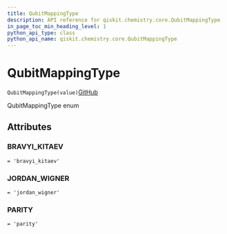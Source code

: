 ```yaml
---
title: QubitMappingType
description: API reference for qiskit.chemistry.core.QubitMappingType
in_page_toc_min_heading_level: 1
python_api_type: class
python_api_name: qiskit.chemistry.core.QubitMappingType
---
```


# QubitMappingType

<span id="qiskit.chemistry.core.QubitMappingType" />

`QubitMappingType(value)`[GitHub](https://github.com/qiskit-community/qiskit-aqua/tree/stable/0.7/qiskit/chemistry/core/hamiltonian.py "view source code")

QubitMappingType enum

## Attributes

### BRAVYI\_KITAEV

<span id="qiskit.chemistry.core.QubitMappingType.BRAVYI_KITAEV" />

`= 'bravyi_kitaev'`

### JORDAN\_WIGNER

<span id="qiskit.chemistry.core.QubitMappingType.JORDAN_WIGNER" />

`= 'jordan_wigner'`

### PARITY

<span id="qiskit.chemistry.core.QubitMappingType.PARITY" />

`= 'parity'`

